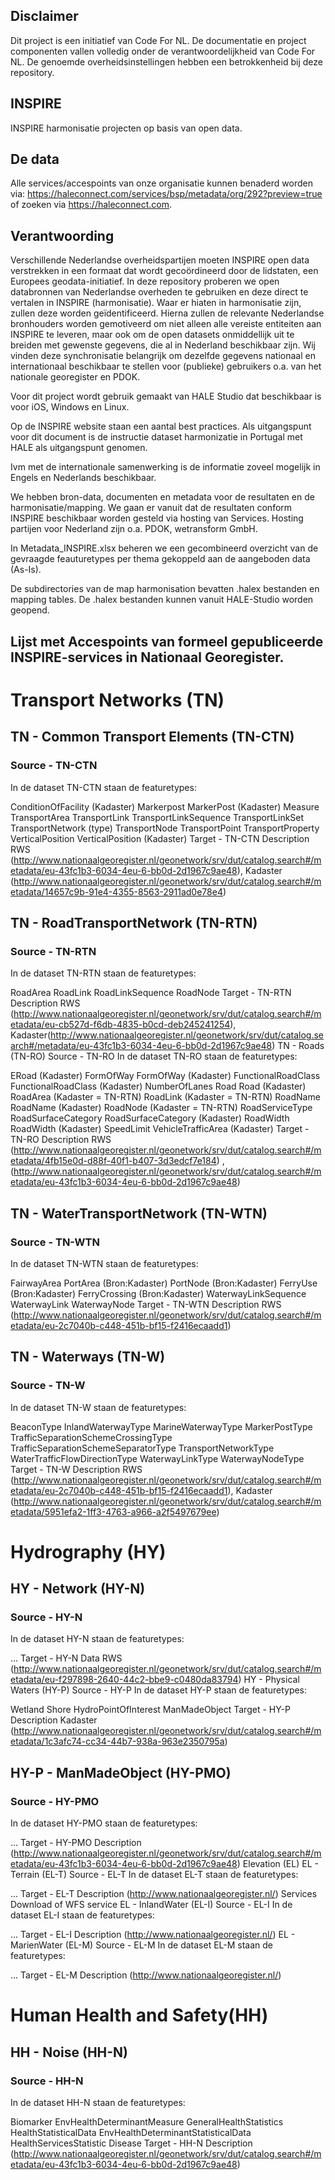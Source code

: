 ## Disclaimer
Dit project is een initiatief van Code For NL. De documentatie en project componenten vallen volledig onder de verantwoordelijkheid van Code For NL. De genoemde overheidsinstellingen hebben een betrokkenheid bij deze repository.

## INSPIRE
INSPIRE harmonisatie projecten op basis van open data.

## De data
Alle services/accespoints van onze organisatie kunnen benaderd worden via: https://haleconnect.com/services/bsp/metadata/org/292?preview=true of zoeken via https://haleconnect.com.

## Verantwoording
Verschillende Nederlandse overheidspartijen moeten INSPIRE open data verstrekken in een formaat dat wordt gecoördineerd door de lidstaten, een Europees geodata-initiatief. In deze repository proberen we open databronnen van Nederlandse overheden te gebruiken en deze direct te vertalen in INSPIRE (harmonisatie). Waar er hiaten in harmonisatie zijn, zullen deze worden geïdentificeerd. Hierna zullen de relevante Nederlandse bronhouders worden gemotiveerd om niet alleen alle vereiste entiteiten aan INSPIRE te leveren, maar ook om de open datasets onmiddellijk uit te breiden met gewenste gegevens, die al in Nederland beschikbaar zijn. Wij vinden deze synchronisatie belangrijk om dezelfde gegevens nationaal en internationaal beschikbaar te stellen voor (publieke) gebruikers o.a. van het nationale georegister en PDOK.

Voor dit project wordt gebruik gemaakt van HALE Studio dat beschikbaar is voor iOS, Windows en Linux.

Op de INSPIRE website staan een aantal best practices. Als uitgangspunt voor dit document is de instructie dataset harmonizatie in Portugal met HALE als uitgangspunt genomen.

Ivm met de internationale samenwerking is de informatie zoveel mogelijk in Engels en Nederlands beschikbaar.

We hebben bron-data, documenten en metadata voor de resultaten en de harmonisatie/mapping. We gaan er vanuit dat de resultaten conform INSPIRE beschikbaar worden gesteld via hosting van Services. Hosting partijen voor Nederland zijn o.a. PDOK, wetransform GmbH.

In Metadata_INSPIRE.xlsx beheren we een gecombineerd overzicht van de gevraagde feauturetypes per thema gekoppeld aan de aangeboden data (As-Is).

De subdirectories van de map harmonisation bevatten .halex bestanden en mapping tables. De .halex bestanden kunnen vanuit HALE-Studio worden geopend.

## Lijst met Accespoints van formeel gepubliceerde INSPIRE-services in Nationaal Georegister.

# Transport Networks (TN)
## TN - Common Transport Elements (TN-CTN)
### Source - TN-CTN
In de dataset TN-CTN staan de featuretypes:

ConditionOfFacility (Kadaster)
Markerpost
MarkerPost (Kadaster)
Measure
TransportArea
TransportLink
TransportLinkSequence
TransportLinkSet
TransportNetwork (type)
TransportNode
TransportPoint
TransportProperty
VerticalPosition
VerticalPosition (Kadaster)
Target - TN-CTN
Description RWS (http://www.nationaalgeoregister.nl/geonetwork/srv/dut/catalog.search#/metadata/eu-43fc1b3-6034-4eu-6-bb0d-2d1967c9ae48), Kadaster (http://www.nationaalgeoregister.nl/geonetwork/srv/dut/catalog.search#/metadata/14657c9b-91e4-4355-8563-2911ad0e78e4)
## TN - RoadTransportNetwork (TN-RTN)
### Source - TN-RTN
In de dataset TN-RTN staan de featuretypes:

RoadArea
RoadLink
RoadLinkSequence
RoadNode
Target - TN-RTN
Description RWS (http://www.nationaalgeoregister.nl/geonetwork/srv/dut/catalog.search#/metadata/eu-cb527d-f6db-4835-b0cd-deb245241254), Kadaster(http://www.nationaalgeoregister.nl/geonetwork/srv/dut/catalog.search#/metadata/eu-43fc1b3-6034-4eu-6-bb0d-2d1967c9ae48)
TN - Roads (TN-RO)
Source - TN-RO
In de dataset TN-RO staan de featuretypes:

ERoad (Kadaster)
FormOfWay
FormOfWay (Kadaster)
FunctionalRoadClass
FunctionalRoadClass (Kadaster)
NumberOfLanes
Road
Road (Kadaster)
RoadArea (Kadaster = TN-RTN)
RoadLink (Kadaster = TN-RTN)
RoadName
RoadName (Kadaster)
RoadNode (Kadaster = TN-RTN)
RoadServiceType
RoadSurfaceCategory
RoadSurfaceCategory (Kadaster)
RoadWidth
RoadWidth (Kadaster)
SpeedLimit
VehicleTrafficArea (Kadaster)
Target - TN-RO
Description RWS (http://www.nationaalgeoregister.nl/geonetwork/srv/dut/catalog.search#/metadata/4fb15e0d-d88f-40f1-b407-3d3edcf7e184) , (http://www.nationaalgeoregister.nl/geonetwork/srv/dut/catalog.search#/metadata/eu-43fc1b3-6034-4eu-6-bb0d-2d1967c9ae48)
## TN - WaterTransportNetwork (TN-WTN)
### Source - TN-WTN
In de dataset TN-WTN staan de featuretypes:

FairwayArea
PortArea (Bron:Kadaster)
PortNode (Bron:Kadaster)
FerryUse (Bron:Kadaster)
FerryCrossing (Bron:Kadaster)
WaterwayLinkSequence
WaterwayLink
WaterwayNode
Target - TN-WTN
Description RWS (http://www.nationaalgeoregister.nl/geonetwork/srv/dut/catalog.search#/metadata/eu-2c7040b-c448-451b-bf15-f2416ecaadd1)
## TN - Waterways (TN-W)
### Source - TN-W
In de dataset TN-W staan de featuretypes:

BeaconType
InlandWaterwayType
MarineWaterwayType
MarkerPostType
TrafficSeparationSchemeCrossingType
TrafficSeparationSchemeSeparatorType
TransportNetworkType
WaterTrafficFlowDirectionType
WaterwayLinkType
WaterwayNodeType
Target - TN-W
Description RWS (http://www.nationaalgeoregister.nl/geonetwork/srv/dut/catalog.search#/metadata/eu-2c7040b-c448-451b-bf15-f2416ecaadd1), Kadaster (http://www.nationaalgeoregister.nl/geonetwork/srv/dut/catalog.search#/metadata/5951efa2-1ff3-4763-a966-a2f5497679ee)
# Hydrography (HY)
## HY - Network (HY-N)
### Source - HY-N
In de dataset HY-N staan de featuretypes:

...
Target - HY-N
Data RWS (http://www.nationaalgeoregister.nl/geonetwork/srv/dut/catalog.search#/metadata/eu-f297898-2640-44c2-bbe9-c0480da83794)
HY - Physical Waters (HY-P)
Source - HY-P
In de dataset HY-P staan de featuretypes:

Wetland
Shore
HydroPointOfInterest
ManMadeObject
Target - HY-P
Description Kadaster (http://www.nationaalgeoregister.nl/geonetwork/srv/dut/catalog.search#/metadata/1c3afc74-cc34-44b7-938a-963e2350795a)
## HY-P - ManMadeObject (HY-PMO)
### Source - HY-PMO
In de dataset HY-PMO staan de featuretypes:

...
Target - HY-PMO
Description (http://www.nationaalgeoregister.nl/geonetwork/srv/dut/catalog.search#/metadata/eu-43fc1b3-6034-4eu-6-bb0d-2d1967c9ae48)
Elevation (EL)
EL - Terrain (EL-T)
Source - EL-T
In de dataset EL-T staan de featuretypes:

...
Target - EL-T
Description (http://www.nationaalgeoregister.nl/)
Services Download of WFS service
EL - InlandWater (EL-I)
Source - EL-I
In de dataset EL-I staan de featuretypes:

...
Target - EL-I
Description (http://www.nationaalgeoregister.nl/)
EL - MarienWater (EL-M)
Source - EL-M
In de dataset EL-M staan de featuretypes:

...
Target - EL-M
Description (http://www.nationaalgeoregister.nl/)
# Human Health and Safety(HH)
## HH - Noise (HH-N)
### Source - HH-N
In de dataset HH-N staan de featuretypes:

Biomarker
EnvHealthDeterminantMeasure
GeneralHealthStatistics
HealthStatisticalData
EnvHealthDeterminantStatisticalData
HealthServicesStatistic
Disease
Target - HH-N
Description (http://www.nationaalgeoregister.nl/geonetwork/srv/dut/catalog.search#/metadata/eu-43fc1b3-6034-4eu-6-bb0d-2d1967c9ae48)
